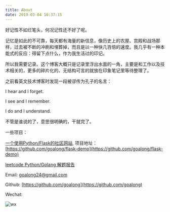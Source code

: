 ```yaml
---
title: About
date: 2019-03-04 10:37:15
---
```


<!--现居北京，爱好编程、跑步、越野、篮球，崇尚Work Hard Play Hard, 在这里记录和分享工作和生活中的点滴，努力做一个不断进击的人。
-->
好记性不如烂笔头，何况记性还不好了呢。

<!-- 而且随着慢慢成长，我特别喜欢回顾过去时有据可循的感觉，什么什么时候做了什么什么，也特别害怕往回看时一片隐约模糊的感觉，那是一种无力感，真的想不起来那段时间发生了什么... -->


记忆是如此的不可靠，每天都有海量的新信息，像历史上的农屋、宫殿和战场那样，过去被不断的冲刷和埋葬掉，而且是以一种快几百倍的速度。我几乎有一种本能式的反应：得留下点什么，作为我生活过的印记。

所以我需要记录。这个博客大概只是记录里浮出水面的一角，主要是和工作以及技术相关的，更多的碎片化的、无结构可言的就放在印象笔记里等待整理了。


之前看英文技术博客时发现一段被谬传为孔子的名言：

I hear and I forget.

I see and I remember.

I do and I understand.

不管是谁说的了，意思很明确的，干就完了。

<!-- 所以我也开始了看一些项目的源码之旅。通过向那些优秀的作品学习，将其分解,   逐个击破，如果到最后能做出一个仅实现最简单功能的原型，那一定很酷。

如果能帮助到别人，那就更好不过了，也欢迎大家和我交流。 -->

一些项目：

[一个使用Python/Flask的社区网站](http://www.3wanli.com/), 项目地址：[https://github.com/goalong/flask-demo](https://github.com/goalong/flask-demo)

[leetcode Python/Golang 解题报告](https://github.com/goalong/lc)

Email: goalong24@gmail.com

Github: [https://github.com/goalong](https://github.com/goalong)

Wechat: 

![wx](https://s15.postimg.cc/fewpxgdvv/CEC40_FA03_A30_A68136611_F0_E6_B5_FD823.jpg)




